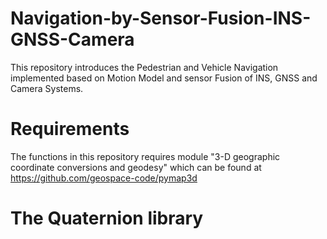 # Navigation-by-Sensor-Fusion-INS-GNSS-Camera
This repository introduces the Pedestrian and Vehicle Navigation implemented based on Motion Model and sensor Fusion of INS, GNSS and Camera Systems.

# Requirements
The functions in this repository requires module "3-D geographic coordinate conversions and geodesy" which can be found at https://github.com/geospace-code/pymap3d

# The Quaternion library


